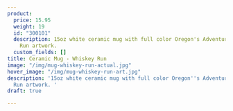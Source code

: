 ```yaml
---
product:
  price: 15.95
  weight: 19
  id: "300101"
  description: 15oz white ceramic mug with full color Oregon's Adventure Coast Whiskey
    Run artwork.
  custom_fields: []
title: Ceramic Mug - Whiskey Run
image: "/img/mug-whiskey-run-actual.jpg"
hover_image: "/img/mug-whiskey-run-art.jpg"
description: '15oz white ceramic mug with full color Oregon''s Adventure Coast Whiskey
  Run artwork. '
draft: true

---
```

